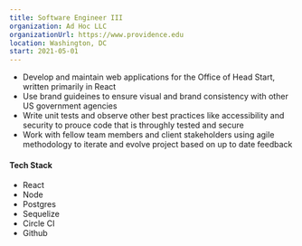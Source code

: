 ```yaml
---
title: Software Engineer III
organization: Ad Hoc LLC
organizationUrl: https://www.providence.edu
location: Washington, DC
start: 2021-05-01
---
```

- Develop and maintain web applications for the Office of Head Start, written primarily in React
- Use brand guideines to ensure visual and brand consistency with other US government agencies
- Write unit tests and observe other best practices like accessibility and security to prouce code that is throughly tested and secure
- Work with fellow team members and client stakeholders using agile methodology to iterate and evolve project based on up to date feedback

#### Tech Stack

-   React
-   Node
-   Postgres
-   Sequelize
-   Circle CI
-   Github

